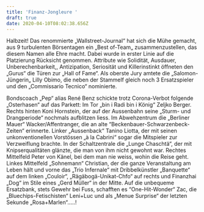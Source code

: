 ```yaml
---
title: 'Finanz-Jongleure '
draft: true
date: 2020-04-10T08:02:38.656Z
---
```

Halbzeit! Das renommierte „Wallstreet-Journal“ hat sich die Mühe gemacht, aus 9 turbulenten Börsentagen ein „Best of-Team„ zusammenzustellen, das diesem Namen alle Ehre macht. Dabei wurde in erster Linie auf die Platzierung Rücksicht genommen. Attribute wie  Solidität, Ausdauer, Unberechenbarkeit,, Antizipation, Seriosität und Killerinstinkt öffneten den „Gurus“ die Türen zur „Hall of Fame“. Als oberste Jury amtete die „Salomon-Jüngerin„ Lilly Obimo, die neben der Stammelf  gleich noch 3 Ersatzspieler und den „Commissario Tecnico“  nominierte.

Bondscoach „Pep“ alias René Benz schickte trotz Corona-Verbot folgende „Osterhasen“ auf das Parkett: Im Tor „bin i Radi bin i König“ Zeljko Berger. Rechts hinten Koni Hornstein, der auf der Aussenbahn seine „Sturm- und Drangperiode“ nochmals aufblitzen liess. Im Abwehzentrum die „Berliner Mauer“ Wacker/Affentranger, die an alte “Beckenbauer-Schwarzenbeck-Zeiten“ erinnerte. Linker „Aussenback“ Tanino Liotta, der mit seinen unkonventionellen Vorstössen „à la Cabrini“ sogar die Mitspieler zur Verzweiflung brachte. In der Schaltzentrale die „Lunge Chaschtä“, der mit Knipserqualitäten glänzte, die man von ihm nicht gewohnt war. Rechtes Mittelfeld Peter von Känel, bei dem man nie weiss, wohin die Reise geht. Linkes Mittelfeld „Sohnemann“ Christian, der die ganze Veranstaltung am Leben hält und vorne das „Trio Infernale“ mit Dribbelkünstler „Banquette“ auf dem linken „Couloir“, „Rägäbogä-Unikat-Chfo“ auf rechts und Finanzhai „Dog“ im Stile eines „Gerd Müller“ in der Mitte. Auf die unbequeme Ersatzbank, stets Gewehr bei Fuss, schafften es “One-Hit-Wonder“ Zac, die „Bluechips-Fetischisten“ Leni+Luc und als „Menue Surprise“ der letzten Sekunde „Rosa+Marlen“.....!